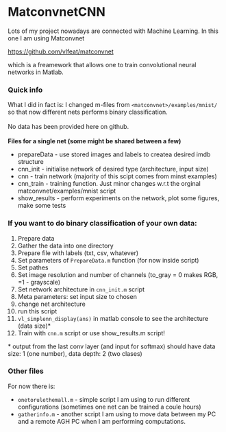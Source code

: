 # MatconvnetCNN

Lots of my project nowadays are connected with Machine Learning.
In this one I am using Matconvnet


https://github.com/vlfeat/matconvnet

which is a freamework that allows one to train convolutional neural networks
in Matlab.

### Quick info

What I did in fact is: I changed m-files from 
`<matconvnet>/examples/mnist/`
so that now different nets performs binary classification.
<br>
<br>
No data has been provided here on github.
<br>
<br>
<b> Files for a single net (some might be shared between a few)</b>
* prepareData - use stored images and labels to createa desired imdb structure
* cnn_init - initialise network of desired type (architecture, input size)
* cnn - train network (majority of this scipt comes from minst examples)
* cnn_train - training function. Just minor changes w.r.t the orginal matconvnet/examples/mnist script
* show_results - perform experiments on the network, plot some figures, make some tests

### If you want to do binary classification of your own data:

1. Prepare data
  1. Gather the data into one directory
  2. Prepare file with labels (txt, csv, whatever)
2. Set parameters of `PrepareData.m` function (for now inside script)
  1. Set pathes
  2. Set image resolution and number of channels (to_gray = 0 makes RGB, =1 - grayscale)
3. Set network architecture in `cnn_init.m` script
  1. Meta parameters: set input size to chosen
  2. change net architecture
  3. run this script
  4. `vl_simplenn_display(ans)` in matlab console to see the architecture (data size)*
4. Train with `cnn.m` script or use show_results.m script!

\* output from the last conv layer (and input for softmax) should have data size: 1 (one number), data depth: 2 (two clases)


### Other files
For now there is:
* `onetorulethemall.m` - simple script I am using to run different configurations (sometimes one net can be trained a coule hours)
* `gatherinfo.m` - another script I am using to move data between my PC and a remote AGH PC when I am performing computations.
